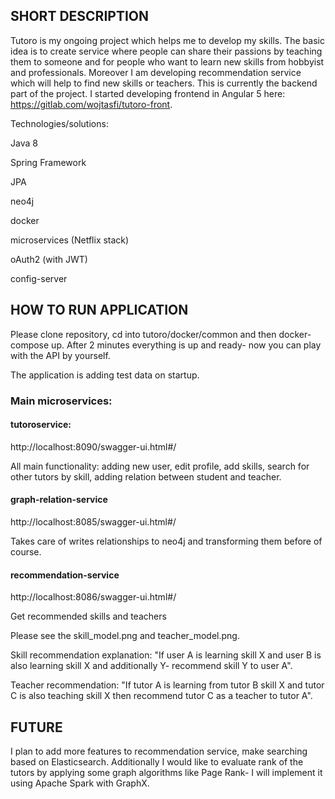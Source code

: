 ## SHORT DESCRIPTION

Tutoro is my ongoing project which helps me to develop my skills. The basic idea is to create service where people can
share their passions by teaching them to someone and for people who want to learn new skills from hobbyist and
professionals. Moreover I am developing recommendation service which will help to find new skills or teachers. This is
currently the backend part of the project. I started developing frontend in Angular 5 here: https://gitlab.com/wojtasfi/tutoro-front.

Technologies/solutions:

Java 8

Spring Framework

JPA

neo4j

docker

microservices (Netflix stack)

oAuth2 (with JWT)

config-server


## HOW TO RUN APPLICATION

Please clone repository, cd into tutoro/docker/common and then docker-compose up. After 2 minutes everything is up and
ready- now you can play with the API by yourself.

The application is adding test data on startup.

### Main microservices:

#### tutoroservice:

http://localhost:8090/swagger-ui.html#/

All main functionality: adding new user, edit profile, add skills, search for other tutors by skill, adding relation
between student and teacher.


#### graph-relation-service

http://localhost:8085/swagger-ui.html#/

Takes care of writes relationships to neo4j and transforming them before of course.


#### recommendation-service

http://localhost:8086/swagger-ui.html#/

Get recommended skills and teachers



Please see the skill_model.png and teacher_model.png.

Skill recommendation explanation: "If user A is learning skill X and user B is also learning skill X and additionally Y-
recommend skill Y to user A".

Teacher recommendation: "If tutor A is learning from tutor B skill X and tutor C is also teaching skill X then recommend
tutor C as a teacher to tutor A".

## FUTURE

I plan to add more features to recommendation service, make searching based on Elasticsearch. Additionally I would like to
evaluate rank of the tutors by applying some graph algorithms like Page Rank- I will implement it using Apache Spark
with GraphX.